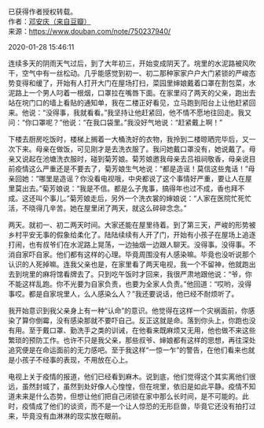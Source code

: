 已获得作者授权转载。  
作者：[邓安庆（来自豆瓣）](https://www.douban.com/people/renjiananhuo/)  
来源：https://www.douban.com/note/750237940/  

2020-01-28 15:46:11  

连续多天的阴雨天气过后，到了大年初三，开始变成阴天了。垸里的水泥路被风吹干，空气中有一丝松动。几乎能感觉到初一、初二那种家家户户大门紧锁的严峻态势变得和缓了，开始有人打开大门在屋场打扫，菜园里婶娘戴着口罩在割包菜，水泥路上一个男人叼着一根烟，口罩拉在嘴唇下面。在家里闷了两天的父亲，跑出去站在垸门口的墙上看贴的通知单，我在二楼正好看见，立马跑到阳台上让他赶紧回来。他说：“没得事，我就看看。”我坚持让他赶紧回，他不情不愿地往回走。我又问：“你口罩呢？”他说：“在我口袋里。”我没好气地说：“赶紧戴上啊！”

下楼去厨房吃饭时，楼梯上搁着一大桶洗好的衣物，我拎到二楼晾晒完毕后，又一次下来。母亲在做饭，可见刚才是去洗衣服了。我问她戴口罩没有，她说戴了。母亲又说起在池塘洗衣服时，碰到菊芳娘。菊芳娘邀我母亲去吕祖祠敬香，母亲说目前疫情这么严重还是不要去了，菊芳娘生气地说：“都是造谣！莫信这些鬼话！”母亲回她：“哪里是造谣？你没看电视哦，中央都说了这个事情好严重，要让人在屋里莫出去。”菊芳娘说：“我是不信。都是么子鬼事，搞得年也过不成，香也拜不成。这还叫个事儿。”菊芳娘走后，另外一个洗衣裳的婶娘说：“人家在医院忙死忙活，不晓得几辛苦。她在屋里闭了两天，就这么碎碎念念。”

两天。就初一、初二两天时间。大家还能在屋里待着。到了第三天，严峻的形势被乡村平安无事的假象给柔化了。陆陆续续有人开了门，开始有小孩子在屋场上追逐打闹，也有叔爷们在水泥路上晃荡，一边抽烟一边跟人聊天。没得事。没得事。不消自家吓自家。他们都有这样的心理。毕竟周围没有人感染嘛。毕竟也没听说那个认识的人死掉嘛。连我父亲也是，在家里看了两天电视，我一个不留神，他就跑出去到垸里的麻将馆看牌去了。只到吃午饭时才回来，我很严肃地跟他说：“爷，你不能这样乱跑。你不光要为自家负责，也要为全家人负责。”他回道：“哎哟，没得事哎。都是自家垸里人，么人感染么人？”我还要说话，他已经不耐烦听了。

我开始意识到我父亲身上有一种“认命”的意识。他觉得在这样一个灾祸面前，你感染了算你倒霉，没有感染那就不要吓自己。反正这就是命。落到你头上，你跑也没有用。至于戴口罩、勤洗手之类的训诫，在他看来既麻烦又无用，他也做不来这些繁琐的预防工作。也许不只是我父亲，那些叔爷、婶娘都有这样的思想，再往深处追究便是在命运面前的无力感吧。至于我这样“一惊一乍”的警告，在他们看来也就是小孩子不经事的表现，不用放在心上。

电视上关于疫情的报道，他们已经看到麻木。说到底，他们觉得这个其实离他们很远，虽然封城了，虽然到处好像人心惶惶，但在垸里，依旧是如此平静。疫情不知道未来是什么态势，但想让他们把自己闭锁在家中那么长时间，是不可能的。此时，疫情成了他们的谈资，而不是一个让人惊恐的无形巨兽，毕竟它还没有拍打过来，毕竟没有血淋淋的现实放在眼前。
